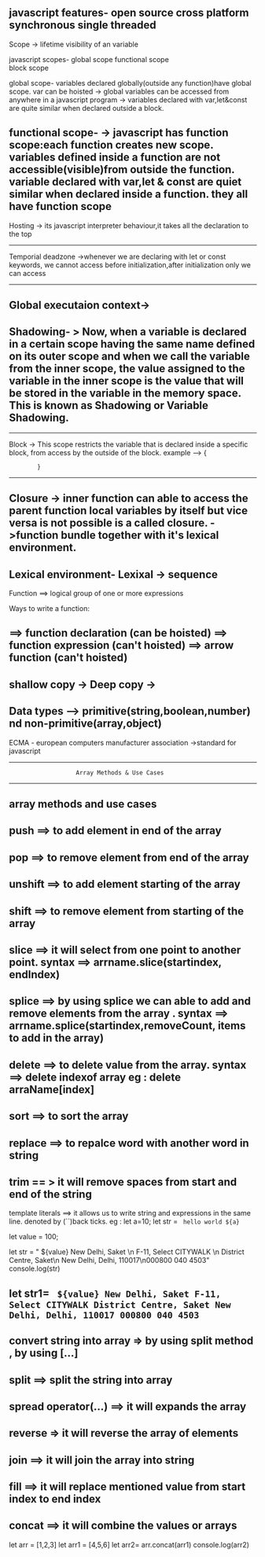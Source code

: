 javascript features- open source
                     cross platform
                     synchronous
                     single threaded
----------------------------------------------------------------------------------------
Scope -> lifetime visibility of an variable

javascript scopes- global scope
                   functional scope                                                               
                   block scope

global scope- variables declared globally(outside any function)have global scope.                      var can be hoisted
-> global variables can be accessed from anywhere in a javascript program
-> variables declared with var,let&const are quite similar when declared outside a block.

functional scope- 
-> javascript has function scope:each function creates new scope.
variables defined inside a function are not accessible(visible)from outside the function.
variable declared  with var,let & const are quiet similar when declared inside a function.
they all have function scope
-----------------------------------------------------------------------------------------


Hosting -> its javascript interpreter behaviour,it takes all the declaration to the top

----------------------------------------------------------------------------------------------

Temporial deadzone ->whenever we are declaring with let or const keywords, we cannot access before initialization,after initialization only we can access

-------------------------------------------------------------------------------------------------------

Global executaion context->
-----------------------------------------------------------------------------------------------------------


Shadowing- > Now, when a variable is declared in a certain scope having the same name defined on its outer scope and when we call the variable from the inner scope, the value assigned to    the variable in the inner scope is the value that will be stored in the variable in the memory space. This is known as Shadowing or Variable Shadowing.
------------------------------------------------------------------------------------------------------------------------------------------------------------
-------------
Block -> This scope restricts the variable that is declared inside a specific block, from access by the outside of the block.
example --> {
            
            }
-------------------------------------------------------------------------------------------------------------------------------------

Closure -> inner function can able to access the parent function local variables by itself but 
          vice versa is not possible is a called closure.
        ->function  bundle together with it's lexical environment.
-------------------------------------------------------------------------------------------------------------------------------------

Lexical environment-
Lexixal -> sequence
---------------------------------------------------------------------------------------------
Function ==> logical group of one or more expressions

Ways to write a function:

==> function declaration (can be hoisted)
==> function expression (can't hoisted)
==> arrow function (can't hoisted)
-----------------------------------------------------------------------------------------
shallow copy -> 
Deep copy ->
----------------------------------------------------------------------------------
Data types --> primitive(string,boolean,number) nd non-primitive(array,object)
----------------------------------------------------------------------------------
ECMA - european computers manufacturer association
 ->standard for javascript

-------------------------------------------------------------------------------------
                       Array Methods & Use Cases
 ------------------------------------------------------------------------------------
array methods and use cases
---------------------------------------------------------------------------------------
push ==> to add element in end of the array
---------------------------------------------------------------------------------------
pop  ==> to remove element from end of the array
---------------------------------------------------------------------------------------
 unshift  ==> to add element starting of the array
---------------------------------------------------------------------------------------
shift  ==> to remove element from starting of the array
---------------------------------------------------------------------------------------
slice  ==> it will select from one point to another point.  syntax ==> arrname.slice(startindex, endIndex)
---------------------------------------------------------------------------------------
 splice ==> by using splice we can able to add and remove elements from the array . syntax ==> arrname.splice(startindex,removeCount, items to add in the array)
---------------------------------------------------------------------------------------
 delete ==> to delete value from the array. syntax ==> delete indexof array   eg : delete arraName[index]
---------------------------------------------------------------------------------------
sort   ==> to sort the array
---------------------------------------------------------------------------------------
replace  ==> to repalce word with another word in string
---------------------------------------------------------------------------------------
trim   == > it will remove spaces from start and end of the string
---------------------------------------------------------------------------------------
 template literals  ==> it allows us to write string and expressions in the same line. denoted by (``)back ticks.  eg : let a=10; let str = ` hello world ${a}`

 let value = 100;

let str = " ${value} New Delhi, Saket \n F-11, Select CITYWALK \n District Centre, Saket\n New Delhi, Delhi, 110017\n000800 040 4503"
console.log(str)

let str1= ` ${value} New Delhi, Saket
F-11, Select CITYWALK
District Centre, Saket
New Delhi, Delhi, 110017
000800 040 4503`
---------------------------------------------------------------------------------------
 convert string into array  =>  by using split method , by using [...]
---------------------------------------------------------------------------------------
 split  ==> split the string into array 
---------------------------------------------------------------------------------------
 spread operator(...)   ==> it will expands the array
---------------------------------------------------------------------------------------
 reverse   => it will reverse the array of elements
---------------------------------------------------------------------------------------
 join   ==> it will join the array into string
---------------------------------------------------------------------------------------
 fill   ==> it will replace mentioned value from start index to end index
---------------------------------------------------------------------------------------
 concat ==> it will combine the values or arrays
---------------------------------------------------------------------------------------
let arr = [1,2,3]
let arr1 = [4,5,6]
let arr2= arr.concat(arr1)
console.log(arr2)
